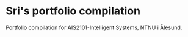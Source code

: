 # Sri's portfolio compilation
Portfolio compilation for AIS2101-Intelligent Systems, NTNU i Ålesund. 
